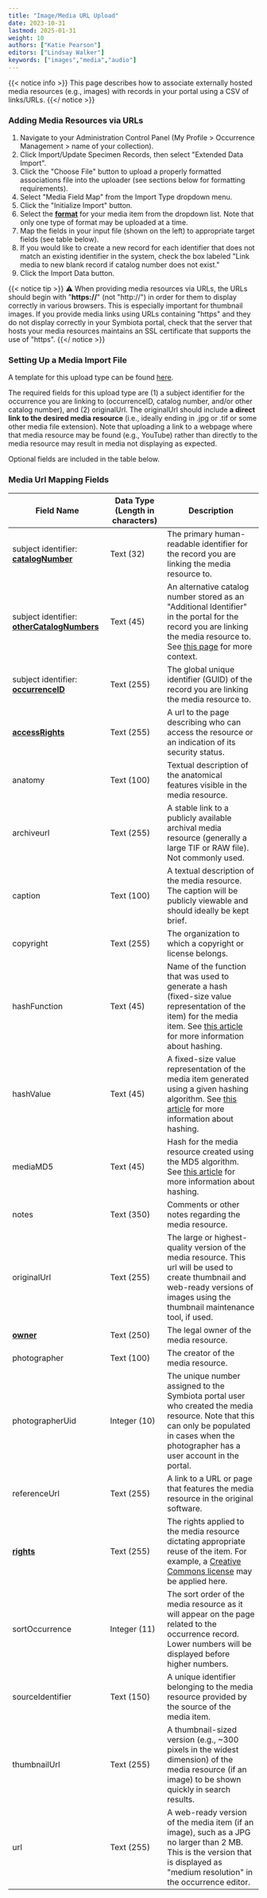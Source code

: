 ```yaml
---
title: "Image/Media URL Upload"
date: 2023-10-31
lastmod: 2025-01-31
weight: 10
authors: ["Katie Pearson"]
editors: ["Lindsay Walker"]
keywords: ["images","media","audio"]
---
```


{{< notice info >}}
  This page describes how to associate externally hosted media resources (e.g., images) with records in your portal using a CSV of links/URLs. 
{{</ notice >}}

### Adding Media Resources via URLs
  1. Navigate to your Administration Control Panel (My Profile > Occurrence Management > name of your collection).
  2. Click Import/Update Specimen Records, then select "Extended Data Import".
  3. Click the "Choose File" button to upload a properly formatted associations file into the uploader (see sections below for formatting requirements).
  4. Select "Media Field Map" from the Import Type dropdown menu.
  5. Click the "Initialize Import" button.
  6. Select the [**format**](https://ac.tdwg.org/format/) for your media item from the dropdown list. Note that only one type of format may be uploaded at a time.
  7. Map the fields in your input file (shown on the left) to appropriate target fields (see table below).
  8. If you would like to create a new record for each identifier that does not match an existing identifier in the system, check the box labeled "Link media to new blank record if catalog number does not exist."
  9. Click the Import Data button.

{{< notice tip >}}
  ⚠️ When providing media resources via URLs, the URLs should begin with "**https://**" (not "http://") in order for them to display correctly in various browsers. This is especially important for thumbnail images. If you provide media links using URLs containing "https" and they do not display correctly in your Symbiota portal, check that the server that hosts your media resources maintains an SSL certificate that supports the use of "https".
{{</ notice >}}

### Setting Up a Media Import File
A template for this upload type can be found [here](https://biokic.github.io/symbiota-docs/documents/GeneralResourceUploadTemplate.xlsx).

The required fields for this upload type are (1) a subject identifier for the occurrence you are linking to (occurrenceID, catalog number, and/or other catalog number), and (2) originalUrl. The originalUrl should include **a direct link to the desired media resource** (i.e., ideally ending in .jpg or .tif or some other media file extension). Note that uploading a link to a webpage where that media resource may be found (e.g., YouTube) rather than directly to the media resource may result in media not displaying as expected.

Optional fields are included in the table below.

### Media Url Mapping Fields

| Field Name                           | Data Type (Length in characters)                                     | Description                                                                                                                                                                                                                                                                                                                                                                   |
|--------------------------------|------------------------------------------|-------------------------------------------------------------------------------------------------------------------------------------------------------------------------------------------------------------------------------------------------------------------------------------------------------------------------------------------------------------------------|
| subject identifier: [**catalogNumber**](https://dwc.tdwg.org/terms/#dwc:catalogNumber)                           | Text (32)                               | The primary human-readable identifier for the record you are linking the media resource to. |
| subject identifier: [**otherCatalogNumbers**](https://dwc.tdwg.org/terms/#dwc:otherCatalogNumbers)                           | Text (45)                               | An alternative catalog number stored as an "Additional Identifier" in the portal for the record you are linking the media resource to. See [this page](https://biokic.github.io/symbiota-docs/editor/edit/fields/catno/) for more context. |
| subject identifier: [**occurrenceID**](https://dwc.tdwg.org/terms/#dwc:occurrenceID)                           | Text (255)                               | The global unique identifier (GUID) of the record you are linking the media resource to. |
| [**accessRights**](https://dwc.tdwg.org/terms/#dcterms:accessRights)                           | Text (255)                               | A url to the page describing who can access the resource or an indication of its security status.|
| anatomy                           | Text (100)                               | Textual description of the anatomical features visible in the media resource. |
| archiveurl                           | Text (255)                               | A stable link to a publicly available archival media resource (generally a large TIF or RAW file). Not commonly used. |
| caption                           | Text (100)                               | A textual description of the media resource. The caption will be publicly viewable and should ideally be kept brief.|
| copyright                           | Text (255)                               | The organization to which a copyright or license belongs. |
| hashFunction                          | Text (45)                               | Name of the function that was used to generate a hash (fixed-size value representation of the item) for the media item. See [this article](https://en.wikipedia.org/wiki/Hash_function) for more information about hashing.|
| hashValue                          | Text (45)                               | A fixed-size value representation of the media item generated using a given hashing algorithm. See [this article](https://en.wikipedia.org/wiki/Hash_function) for more information about hashing.|
| mediaMD5                          | Text (45)                               | Hash for the media resource created using the MD5 algorithm. See [this article](https://en.wikipedia.org/wiki/Hash_function) for more information about hashing.|
| notes                          | Text (350)                               | Comments or other notes regarding the media resource.|
| originalUrl                          | Text (255)                               | The large or highest-quality version of the media resource. This url will be used to create thumbnail and web-ready versions of images using the thumbnail maintenance tool, if used. |
| [**owner**](http://ns.adobe.com/xap/1.0/rights/Owner)                          | Text (250)                               | The legal owner of the media resource. |
| photographer                          | Text (100)                               | The creator of the media resource. |
| photographerUid                          | Integer (10)                               | The unique number assigned to the Symbiota portal user who created the media resource. Note that this can only be populated in cases when the photographer has a user account in the portal. |
| referenceUrl                          | Text (255)                               | A link to a URL or page that features the media resource in the original software. |
| [**rights**](http://dublincore.org/usage/terms/history/#rightsT-001)                          | Text (255)                               | The rights applied to the media resource dictating appropriate reuse of the item. For example, a [Creative Commons license](https://creativecommons.org/share-your-work/cclicenses/) may be applied here.|
| sortOccurrence                          | Integer (11)                               | The sort order of the media resource as it will appear on the page related to the occurrence record. Lower numbers will be displayed before higher numbers.|
| sourceIdentifier                          | Text (150)                               | A unique identifier belonging to the media resource provided by the source of the media item. |
| thumbnailUrl                          | Text (255)                               | A thumbnail-sized version (e.g., ~300 pixels in the widest dimension) of the media resource (if an image) to be shown quickly in search results.|
| url                          | Text (255)                               | A web-ready version of the media item (if an image), such as a JPG no larger than 2 MB. This is the version that is displayed as "medium resolution" in the occurrence editor.|
